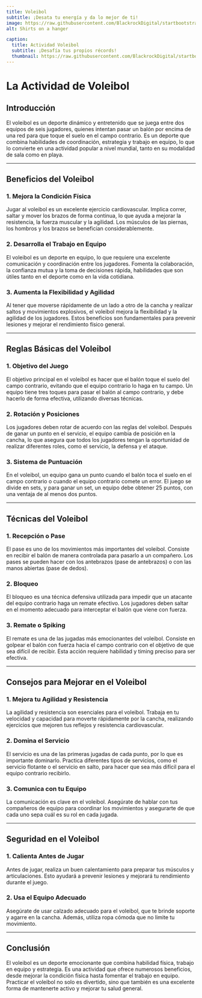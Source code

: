 ```yaml
---
title: Voleibol
subtitle: ¡Desata tu energía y da lo mejor de ti!
image: https://raw.githubusercontent.com/BlackrockDigital/startbootstrap-agency/master/src/assets/img/portfolio/01-full.jpg
alt: Shirts on a hanger

caption:
  title: Actividad Voleibol
  subtitle: ¡Desafía tus propios récords!
  thumbnail: https://raw.githubusercontent.com/BlackrockDigital/startbootstrap-agency/master/src/assets/img/portfolio/01-thumbnail.jpg
---
```


# La Actividad de Voleibol

## Introducción  
El voleibol es un deporte dinámico y entretenido que se juega entre dos equipos de seis jugadores, quienes intentan pasar un balón por encima de una red para que toque el suelo en el campo contrario. Es un deporte que combina habilidades de coordinación, estrategia y trabajo en equipo, lo que lo convierte en una actividad popular a nivel mundial, tanto en su modalidad de sala como en playa.

---

## Beneficios del Voleibol  

### 1. **Mejora la Condición Física**  
Jugar al voleibol es un excelente ejercicio cardiovascular. Implica correr, saltar y mover los brazos de forma continua, lo que ayuda a mejorar la resistencia, la fuerza muscular y la agilidad. Los músculos de las piernas, los hombros y los brazos se benefician considerablemente.

### 2. **Desarrolla el Trabajo en Equipo**  
El voleibol es un deporte en equipo, lo que requiere una excelente comunicación y coordinación entre los jugadores. Fomenta la colaboración, la confianza mutua y la toma de decisiones rápida, habilidades que son útiles tanto en el deporte como en la vida cotidiana.

### 3. **Aumenta la Flexibilidad y Agilidad**  
Al tener que moverse rápidamente de un lado a otro de la cancha y realizar saltos y movimientos explosivos, el voleibol mejora la flexibilidad y la agilidad de los jugadores. Estos beneficios son fundamentales para prevenir lesiones y mejorar el rendimiento físico general.

---

## Reglas Básicas del Voleibol  

### 1. **Objetivo del Juego**  
El objetivo principal en el voleibol es hacer que el balón toque el suelo del campo contrario, evitando que el equipo contrario lo haga en tu campo. Un equipo tiene tres toques para pasar el balón al campo contrario, y debe hacerlo de forma efectiva, utilizando diversas técnicas.

### 2. **Rotación y Posiciones**  
Los jugadores deben rotar de acuerdo con las reglas del voleibol. Después de ganar un punto en el servicio, el equipo cambia de posición en la cancha, lo que asegura que todos los jugadores tengan la oportunidad de realizar diferentes roles, como el servicio, la defensa y el ataque.

### 3. **Sistema de Puntuación**  
En el voleibol, un equipo gana un punto cuando el balón toca el suelo en el campo contrario o cuando el equipo contrario comete un error. El juego se divide en sets, y para ganar un set, un equipo debe obtener 25 puntos, con una ventaja de al menos dos puntos.

---

## Técnicas del Voleibol  

### 1. **Recepción o Pase**  
El pase es uno de los movimientos más importantes del voleibol. Consiste en recibir el balón de manera controlada para pasarlo a un compañero. Los pases se pueden hacer con los antebrazos (pase de antebrazos) o con las manos abiertas (pase de dedos).

### 2. **Bloqueo**  
El bloqueo es una técnica defensiva utilizada para impedir que un atacante del equipo contrario haga un remate efectivo. Los jugadores deben saltar en el momento adecuado para interceptar el balón que viene con fuerza.

### 3. **Remate o Spiking**  
El remate es una de las jugadas más emocionantes del voleibol. Consiste en golpear el balón con fuerza hacia el campo contrario con el objetivo de que sea difícil de recibir. Esta acción requiere habilidad y timing preciso para ser efectiva.

---

## Consejos para Mejorar en el Voleibol  

### 1. **Mejora tu Agilidad y Resistencia**  
La agilidad y resistencia son esenciales para el voleibol. Trabaja en tu velocidad y capacidad para moverte rápidamente por la cancha, realizando ejercicios que mejoren tus reflejos y resistencia cardiovascular.

### 2. **Domina el Servicio**  
El servicio es una de las primeras jugadas de cada punto, por lo que es importante dominarlo. Practica diferentes tipos de servicios, como el servicio flotante o el servicio en salto, para hacer que sea más difícil para el equipo contrario recibirlo.

### 3. **Comunica con tu Equipo**  
La comunicación es clave en el voleibol. Asegúrate de hablar con tus compañeros de equipo para coordinar los movimientos y asegurarte de que cada uno sepa cuál es su rol en cada jugada.

---

## Seguridad en el Voleibol  

### 1. **Calienta Antes de Jugar**  
Antes de jugar, realiza un buen calentamiento para preparar tus músculos y articulaciones. Esto ayudará a prevenir lesiones y mejorará tu rendimiento durante el juego.

### 2. **Usa el Equipo Adecuado**  
Asegúrate de usar calzado adecuado para el voleibol, que te brinde soporte y agarre en la cancha. Además, utiliza ropa cómoda que no limite tu movimiento.

---

## Conclusión  
El voleibol es un deporte emocionante que combina habilidad física, trabajo en equipo y estrategia. Es una actividad que ofrece numerosos beneficios, desde mejorar la condición física hasta fomentar el trabajo en equipo. Practicar el voleibol no solo es divertido, sino que también es una excelente forma de mantenerte activo y mejorar tu salud general.

